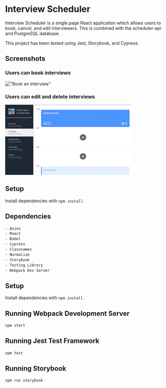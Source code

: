 # Interview Scheduler
Interview Scheduler is a single page React application which allows users to book, cancel, and edit interviewers. This is combined with the scheduler-api and PostgreSQL database.

This project has been tested using Jest, Storybook, and Cypress.

## Screenshots 

### Users can book interviews
!["Book an interview"](https://github.com/desireemendes/scheduler/blob/master/docs/bookinterview.gif?raw=true)

### Users can edit and delete interviews
!["Desktop design"](https://github.com/desireemendes/scheduler/blob/master/docs/editinterview.gif?raw=true)


## Setup

Install dependencies with `npm install`.

## Dependencies
```sh
- Axios
- React
- Babel
- Cypress
- Classnames
- Normalize
- Storybook
- Testing Library
- Webpack Dev Server
```

## Setup

Install dependencies with `npm install`.

## Running Webpack Development Server

```sh
npm start
```

## Running Jest Test Framework

```sh
npm test
```

## Running Storybook

```sh
npm run storybook
